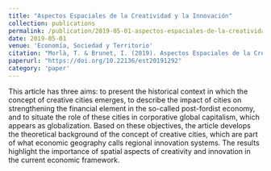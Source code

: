 ```yaml
---
title: "Aspectos Espaciales de la Creatividad y la Innovación"
collection: publications
permalink: /publication/2019-05-01-aspectos-espaciales-de-la-creatividad-y-la-innovacion
date: 2019-05-01
venue: 'Economía, Sociedad y Territorio'
citation: "Morlà, T. & Brunet, I. (2019). Aspectos Espaciales de la Creatividad y la Innovación. Economía, Sociedad y Territorio, XIX(60), 1-24."
paperurl: "https://doi.org/10.22136/est20191292"
category: 'paper'
---
```


This article has three aims: to present the historical context in which the concept of creative cities emerges, to describe the impact of cities on strengthening the financial element in the so-called post-fordist economy, and to situate the role of these cities in corporative global capitalism, which appears as globalization. Based on these objectives, the article develops the theoretical background of the concept of creative cities, which are part of what economic geography calls regional innovation systems. The results highlight the importance of spatial aspects of creativity and innovation in the current economic framework.